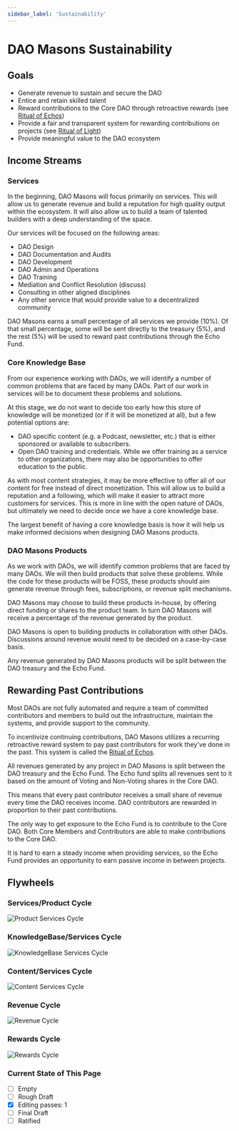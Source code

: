 ```yaml
---
sidebar_label: 'Sustainability'
---
```


# DAO Masons Sustainability

## Goals

- Generate revenue to sustain and secure the DAO
- Entice and retain skilled talent
- Reward contributions to the Core DAO through retroactive rewards (see [Ritual of Echos](/Rituals/ritual-of-echos))
- Provide a fair and transparent system for rewarding contributions on projects (see [Ritual of Light](/Rituals/ritual-of-light))
- Provide meaningful value to the DAO ecosystem

## Income Streams

### Services

In the beginning, DAO Masons will focus primarily on services. This will allow us to generate revenue and build a reputation for high quality output within the ecosystem. It will also allow us to build a team of talented builders with a deep understanding of the space.

Our services will be focused on the following areas:

- DAO Design
- DAO Documentation and Audits
- DAO Development
- DAO Admin and Operations
- DAO Training
- Mediation and Conflict Resolution (discuss)
- Consulting in other aligned disciplines
- Any other service that would provide value to a decentralized community

DAO Masons earns a small percentage of all services we provide (10%). Of that small percentage, some will be sent directly to the treasury (5%), and the rest (5%) will be used to reward past contributions through the Echo Fund.

### Core Knowledge Base

From our experience working with DAOs, we will identify a number of common problems that are faced by many DAOs. Part of our work in services will be to document these problems and solutions.

At this stage, we do not want to decide too early how this store of knowledge will be monetized (or if it will be monetized at all), but a few potential options are:

- DAO specific content (e.g. a Podcast, newsletter, etc.) that is either sponsored or available to subscribers.
- Open DAO training and credentials. While we offer training as a service to other organizations, there may also be opportunities to offer education to the public.

As with most content strategies, it may be more effective to offer all of our content for free instead of direct monetization. This will allow us to build a reputation and a following, which will make it easier to attract more customers for services. This is more in line with the open nature of DAOs, but ultimately we need to decide once we have a core knowledge base.

The largest benefit of having a core knowledge basis is how it will help us make informed decisions when designing DAO Masons products.

### DAO Masons Products

As we work with DAOs, we will identify common problems that are faced by many DAOs. We will then build products that solve these problems. While the code for these products will be FOSS, these products should aim generate revenue through fees, subscriptions, or revenue split mechanisms.

DAO Masons may choose to build these products in-house, by offering direct funding or shares to the product team. In turn DAO Masons will receive a percentage of the revenue generated by the product.

DAO Masons is open to building products in collaboration with other DAOs. Discussions around revenue would need to be decided on a case-by-case basis.

Any revenue generated by DAO Masons products will be split between the DAO treasury and the Echo Fund.

## Rewarding Past Contributions

Most DAOs are not fully automated and require a team of committed contributors and members to build out the infrastructure, maintain the systems, and provide support to the community.

To incentivize continuing contributions, DAO Masons utilizes a recurring retroactive reward system to pay past contributors for work they've done in the past. This system is called the [Ritual of Echos](/Rituals/ritual-of-echos).

All revenues generated by any project in DAO Masons is split between the DAO treasury and the Echo Fund. The Echo fund splits all revenues sent to it based on the amount of Voting and Non-Voting shares in the Core DAO.

This means that every past contributor receives a small share of revenue every time the DAO receives income. DAO contributors are rewarded in proportion to their past contributions.

The only way to get exposure to the Echo Fund is to contribute to the Core DAO. Both Core Members and Contributors are able to make contributions to the Core DAO.

It is hard to earn a steady income when providing services, so the Echo Fund provides an opportunity to earn passive income in between projects.

## Flywheels

### Services/Product Cycle

![Product Services Cycle](/img/Services-Product-Cycle.png)

### KnowledgeBase/Services Cycle

![KnowledgeBase Services Cycle](/img/Revenue-Services-Cycle.png)

### Content/Services Cycle

![Content Services Cycle](/img/Content-Services-Cycle.png)

### Revenue Cycle

![Revenue Cycle](/img/Revenue-Cycle.png)

### Rewards Cycle

![Rewards Cycle](/img/Rewards-Cycle.png)

### Current State of This Page

- [ ] Empty
- [ ] Rough Draft
- [x] Editing passes: 1
- [ ] Final Draft
- [ ] Ratified
